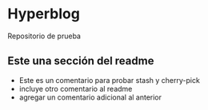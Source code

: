 # Hyperblog
Repositorio de prueba

## Este una sección del readme
* Este es un comentario para probar stash y cherry-pick
* incluye otro comentario al readme
* agregar un comentario adicional al anterior